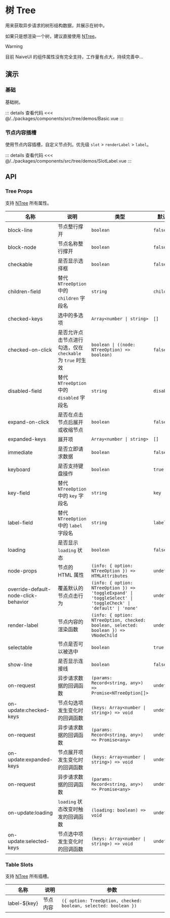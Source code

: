 # 树 Tree

用来获取异步请求的树形结构数据，并展示在树中。

如果只是想渲染一个树，建议直接使用 [NTree](https://www.naiveui.com/zh-CN/light/components/tree)。

> [!WARNING]
> 目前 NaiveUI 的组件属性没有完全支持，工作量有点大，持续完善中...

## 演示

### 基础

基础树。

<TreeBasic />

::: details 查看代码
<<< @/../packages/components/src/tree/demos/Basic.vue
:::

### 节点内容插槽

使用节点内容插槽，自定义节点列。优先级 `slot` > `renderLabel` > `label`。

<TreeSlotLabel />

::: details 查看代码
<<< @/../packages/components/src/tree/demos/SlotLabel.vue
:::

## API

### Tree Props

支持 [NTree](https://www.naiveui.com/zh-CN/light/components/tree#Tree-Props) 所有属性。

| 名称                                 | 说明                                                        | 类型                                                                                                          | 默认值      |
| ------------------------------------ | ----------------------------------------------------------- | ------------------------------------------------------------------------------------------------------------- | ----------- |
| block-line                           | 节点整行撑开                                                | `boolean`                                                                                                     | `false`     |
| block-node                           | 节点名称整行撑开                                            | `boolean`                                                                                                     | `false`     |
| checkable                            | 是否显示选择框                                              | `boolean`                                                                                                     | `false`     |
| children-field                       | 替代 `NTreeOption` 中的 `children` 字段名                   | `string`                                                                                                      | `children`  |
| checked-keys                         | 选中的多选项                                                | `Array<number \| string>`                                                                                     | `[]`        |
| checked-on-click                     | 是否允许点击节点进行勾选，仅在 `checkable` 为 `true` 时生效 | `boolean \| ((node: NTreeOption) => boolean)`                                                                 | `false`     |
| disabled-field                       | 替代 `NTreeOption` 中的 `disabled` 字段名                   | `string`                                                                                                      | `disabled`  |
| expand-on-click                      | 是否在点击节点后展开或收缩节点                              | `boolean`                                                                                                     | `false`     |
| expanded-keys                        | 展开项                                                      | `Array<number \| string>`                                                                                     | `[]`        |
| immediate                            | 是否立即请求数据                                            | `boolean`                                                                                                     | `false`     |
| keyboard                             | 是否支持键盘操作                                            | `boolean`                                                                                                     | `true`      |
| key-field                            | 替代 `NTreeOption` 中的 `key` 字段名                        | `string`                                                                                                      | `key`       |
| label-field                          | 替代 `NTreeOption` 中的 `label` 字段名                      | `string`                                                                                                      | `label`     |
| loading                              | 是否显示 `loading` 状态                                     | `boolean`                                                                                                     | `false`     |
| node-props                           | 节点的 HTML 属性                                            | `(info: { option: NTreeOption }) => HTMLAttributes`                                                           | `undefined` |
| override-default-node-click-behavior | 覆盖默认的节点点击行为                                      | `(info: { option: NTreeOption }) => 'toggleExpand' \| 'toggleSelect' \| 'toggleCheck' \| 'default' \| 'none'` | `undefined` |
| render-label                         | 节点内容的渲染函数                                          | `(info: { option: NTreeOption, checked: boolean, selected: boolean }) => VNodeChild`                          | `undefined` |
| selectable                           | 节点是否可以被选中                                          | `boolean`                                                                                                     | `true`      |
| show-line                            | 是否显示连接线                                              | `boolean`                                                                                                     | `false`     |
| on-request                           | 异步请求数据的回调函数                                      | `(params: Record<string, any>) => Promise<NTreeOption[]>`                                                     | `undefined` |
| on-update:checked-keys               | 节点勾选项发生变化时的回调函数                              | `(keys: Array<number \| string>) => void`                                                                     | `undefined` |
| on-request                           | 异步请求数据的回调函数                                      | `(params: Record<string, any>) => Promise<any>`                                                               | `undefined` |
| on-update:expanded-keys              | 节点展开项发生变化时的回调函数                              | `(keys: Array<number \| string>) => void`                                                                     | `undefined` |
| on-request                           | 异步请求数据的回调函数                                      | `(params: Record<string, any>) => Promise<any>`                                                               | `undefined` |
| on-update:loading                    | `loading` 状态改变时触发的回调函数                          | `(loading: boolean) => void`                                                                                  | `undefined` |
| on-update:selected-keys              | 节点选中项发生变化时的回调函数                              | `(keys: Array<number \| string>) => void`                                                                     | `undefined` |

### Table Slots

支持 [NTree](https://www.naiveui.com/zh-CN/light/components/tree#Tree-Slots) 所有插槽。

| 名称           | 说明     | 参数                                                            |
| -------------- | -------- | --------------------------------------------------------------- |
| label-$\{key\} | 节点内容 | `({ option: TreeOption, checked: boolean, selected: boolean })` |
